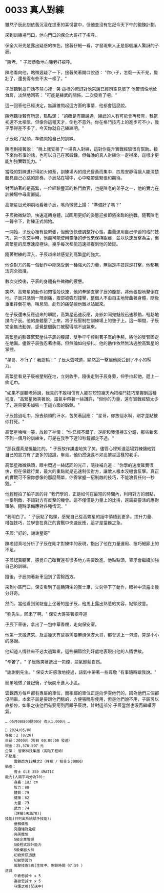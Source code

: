 # 0033 真人對練

雖然子辰此刻依舊沉浸在提車的喜悅當中，但他並沒有忘記今天下午的鍛鍊計劃。

來到訓練場門口，他向門口的保全大哥打了招呼。

保全大哥先是露出疑惑的神色，接著仔細一看，才發現來人正是那個讓人驚訝的子辰。

"陳老。"
子辰恭敬地向陳老打招呼。

陳老看向他，略微遲疑了一下，接著笑著開口說道：
"你小子，怎麼一天不見，變壯了，還長得有些不太一樣了。"

子辰聽到這句話不禁心裡一笑
這樣的驚訝對他來說已經司空見慣了
他習慣性地耸耸肩，淡然地回答：
"可能是練武的關係，二次發育了吧。"

這一回答他已經決定，無論誰問起這方面的事情，他都會這麼說。

陳老聽後若有所思，點點頭：
"的確是有聽說過，練武的人有可能會再發育，我當初還不太相信，但像你這種天才，倒也不意外。你在格鬥技巧上的進步可不小，幾乎學得差不多了，今天你就自己練練吧。"

子辰點了點頭，準備開始自己的訓練。

陳老則接著說：
"晚上我安排了一場真人對練，這對你提升實戰經驗很有幫助。接下來你有事的話，也可以自己在家鍛鍊，但每晚的真人對練你一定得來，這樣才更能加強實戰能力。"

當晚的對練進行得如火如荼，訓練場內的燈光昏黃而集中，四周安靜得讓人能清楚聽見自己心跳的節奏。子辰站在場中，心中略帶些緊張和期待。

對面站著的是高繁，一位經驗豐富的格鬥教官，也是陳老的弟子之一，他的實力在訓練場中毋庸置疑。

高繁星目光炯炯地看著子辰，嘴角微微上揚：
"準備好了嗎？"

子辰微微點頭，快速運轉身體，試圖用更好的姿態迎接即將來臨的挑戰。隨著陳老一聲令下，對練正式開始。

一開始，子辰心裡有些緊張，但他很快便調整好心態，盡量運用自己學過的格鬥技巧。第一次交手時，他盡可能使用靈活的步伐來保持距離，並以快速反擊為主，但高繁星的反應速度極快，幾乎每次都能迅速捕捉到他的破綻。

隨著對練的深入，子辰越來越感覺到高繁星的強大。

他從對方的每一個動作中能感受到一種強大的力量，無論是摔技還是打擊，他都無法完全抵擋。

數次交換後，子辰的身體有些微微的疲憊。

突然，高繁星的動作如閃電般快速，他的拳頭直擊子辰的腹部，將他狠狠地擊倒在地。子辰只感到一陣劇痛，腹部被強烈撞擊，整個人不由自主地彎曲著身體，隨後重重摔倒在地，喘息間，劇烈的痛楚讓他難以站起來。

在子辰還未反應過來的瞬間，高繁星迅速反應，身影如同鬼魅般迅速移動，輕鬆地撲向子辰。他的身體壓了上來，將子辰壓制在訓練場上的墊子上。這一瞬間，子辰完全無法動彈，感覺整個胸口被壓得喘不過氣來。

高繁星的膝蓋緊緊壓住子辰的腰部，雙手牢牢控制著子辰的手腕，將他的雙臂固定在地面。儘管子辰強忍著疼痛，但無論如何掙扎，他的動作依然無法逃脫高繁星的掌控。

"星哥、不行了！我認輸！"
子辰大聲喊道，顯然這一擊讓他感受到了不小的壓力。

高繁星看見子辰被壓制在地，立刻收手，隨後走到子辰身旁，伸手拉起他，遞上一條毛巾。

"如果不是聽老師說，我真的不敢相信有人能在短短幾天內把格鬥技巧掌握到這種程度，"高繁星微笑著說，語氣中帶著一絲讚許，"但你的力量，還有實戰經驗太少了，還需要多加強一下這方面的鍛鍊。"

子辰接過毛巾，擦去額頭的汗水，苦笑著回應：
"星哥，你放個水啊，剛才差點被你打死。"

高繁星哈哈一笑，放鬆了神情：
"你已經不錯了，還能和我僵持五分鐘，那些新來不到一個月的訓練生，可是在我手下連10秒鐘都走不過。"

"那我還真是挺能扛的。"
子辰故作謙虛地笑了笑，儘管心裡知道這場對練讓他對自己的實力有了更多的認識，畢竟，他仍然遠遠不如高繁星這樣的老手。

高繁星微微點頭，眼中閃過一絲認同的光芒，隨後補充道：
"你學的速度確實很快，但在保鏢行業，最大的重點就是迅速制伏對方，讓敵人根本沒機會反擊。真正的實戰可不像你想像的那麼簡單，你得掌握一招制敵的技巧，不能浪費任何一秒鐘。"

他輕輕拍了拍子辰的背
"我們學的，正是如何在最短的時間內，利用對方的弱點，一舉制敵，不讓對方有反擊的機會。這不僅僅是力量上的比拼，還需要靈活的應對策略，隨時準備應對各種情況。"

"我明白了。"
子辰點了點頭，感覺自己從高繁星的話中領悟到更多。提升力量、增強技巧，並學會在真正的實戰中快速反應，這才是當務之急。

子辰:
"好的，謝謝星哥"

陳老認真地分析了子辰在剛才對練中的表現，指出了他在力量運用、技巧細節上的不足。

子辰認真聽著，感覺自己確實還有很多地方需要改進。他點點頭，表示會繼續加強自己的訓練。

隨後，子辰開著新車回到了雲錦西方。

來到小區門口，保安看到了這輛陌生的賓士車，立刻停下了動作，眼神中流露出幾分好奇。

然而，當他看到駕駛座上坐著的是子辰，他馬上露出熟悉的笑容，點頭致意。

"劉先生，回來了啊。"
保安大哥笑著招呼道

子辰下車後，拿出了一包中華香煙，走向保安室。

他第一天搬進來、及這幾天有些事需要麻煩保安大哥，都會送上一包煙，算是小小的感謝。

他知道人情往來不必太過繁重，這些細節恰到好處地表現出他的人情世故。

"辛苦了。"
子辰微笑著遞出一包煙，語氣輕鬆自然。

"謝謝劉先生。"
保安大哥感激地接過，語氣中帶著一些尊敬
"有事隨時跟我說。"

簡單地做了登記後，子辰開車進入小區。

雲錦西方每戶都有專屬的車位，而相鄰的車位正是向伊雯他們的，因為他們三個都沒開車，本來子辰是要跟他們租的，方便張曉彤使用，但是他們說不用，子辰可以直接停，如果之後他們有要用到再跟子辰說，針對這部分 子辰當然也沒再繼續客氣。

`… 05月08日00點00分 收入1,000元 …`

```
📰 2024/05/08
等級：2 (0/20)
日薪：2000元（每日 00:00:00 發送）
現金：25,576,507 元
企業： 智網科技集團（高階工程師）
不動產：
    雲錦西方18樓之2（月租 / 租金＄30000）
動產： 
    賓士 GLE 350 4MATIC
能力(人類平均分為70):
    身高：183 cm
    智力：88
    體質：79
    健康：82
    力量：73
    武力：74
    [詳細(未滿70)]
技能(只列出系統賦予技能):
    優雅儀態
    究極絕對免疫
    完美體態
    S級企業管理
    S級程式設計能力
    S級樂器大師
    初級資訊透鏡
    初級學習力
    駕駛技術S級(生效中、剩餘時間 07:59 )
道具
    中級忠誠卡 x 5
    高級忠誠卡 x 5
    守護之戒(配送中)
```